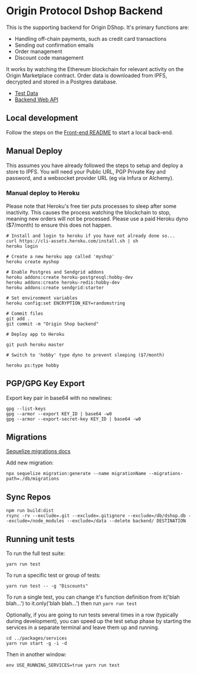 # Origin Protocol Dshop Backend

This is the supporting backend for Origin DShop. It's primary functions are:

- Handling off-chain payments, such as credit card transactions
- Sending out confirmation emails
- Order management
- Discount code management

It works by watching the Ethereum blockchain for relevant activity on the Origin
Marketplace contract. Order data is downloaded from IPFS, decrypted and stored
in a Postgres database.

- [Test Data](docs/README.md#manual-testing)
- [Backend Web API](docs/api.md)

## Local development

Follow the steps on the [Front-end README](../shop/README.md) to start a local
back-end.

## Manual Deploy

This assumes you have already followed the steps to setup and deploy a store to
IPFS. You will need your Public URL, PGP Private Key and password, and a
websocket provider URL (eg via Infura or Alchemy).

### Manual deploy to Heroku

Please note that Heroku's free tier puts processes to sleep after some
inactivity. This causes the process watching the blockchain to stop, meaning new
orders will not be processed. Please use a paid Heroku dyno (\$7/month) to
ensure this does not happen.

    # Install and login to heroku if you have not already done so...
    curl https://cli-assets.heroku.com/install.sh | sh
    heroku login

    # Create a new heroku app called 'myshop'
    heroku create myshop

    # Enable Postgres and Sendgrid addons
    heroku addons:create heroku-postgresql:hobby-dev
    heroku addons:create heroku-redis:hobby-dev
    heroku addons:create sendgrid:starter

    # Set environment variables
    heroku config:set ENCRYPTION_KEY=randomstring

    # Commit files
    git add .
    git commit -m "Origin Shop backend"

    # Deploy app to Heroku

    git push heroku master

    # Switch to 'hobby' type dyno to prevent sleeping ($7/month)

    heroku ps:type hobby

## PGP/GPG Key Export

Export key pair in base64 with no newlines:

    gpg --list-keys
    gpg --armor --export KEY_ID | base64 -w0
    gpg --armor --export-secret-key KEY_ID | base64 -w0

## Migrations

[Sequelize migrations docs](https://sequelize.org/master/manual/migrations.html)

Add new migration:

    npx sequelize migration:generate --name migrationName --migrations-path=./db/migrations

## Sync Repos

    npm run build:dist
    rsync -rv --exclude=.git --exclude=.gitignore --exclude=/db/dshop.db --exclude=/node_modules --exclude=/data --delete backend/ DESTINATION

## Running unit tests
To run the full test suite:

    yarn run test

To run a specific test or group of tests:

    yarn run test -- -g "Discounts"

To run a single test, you can change it's function definition from it('blah blah...') to it.only('blah blah...') then run `yarn run test`

Optionally, if you are going to run tests several times in a row (typically during development), you can speed up the test setup phase by starting the services in a separate terminal and leave them up and running.

    cd ../packages/services
    yarn run start -g -i -d

Then in another window:

    env USE_RUNNING_SERVICES=true yarn run test
    
